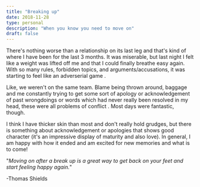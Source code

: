 ```yaml
---
title: "Breaking up"
date: 2018-11-28
type: personal
description: "When you know you need to move on"
draft: false
---
```


There's nothing worse than a relationship on its last leg and that's kind of where I have been for the last 3 months. It was miserable, but last night I felt like a weight was lifted off me and that I could finally breathe easy again. With so many rules, forbidden topics, and arguments/accusations, it was starting to feel like an adverserial game .

Like, we weren't on the same team. Blame being thrown around, baggage and me constantly trying to get some sort of apology or acknowledgement of past wrongdoings or words which had never really been resolved in my head, these were all problems of conflict . Most days were fantastic, though.

I think I have thicker skin than most and don't really hold grudges, but there is something about acknowledgement or apologies that shows good character (it's an impressive display of maturity and also love).  In general, I am happy with how it ended and am excited for new memories and what is to come!

"_Moving on after a break up is a great way to get back on your feet and start feeling happy again._"

-Thomas Shields
